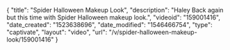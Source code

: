 {
    "title": "Spider Halloween Makeup Look",
    "description": "Haley Back again but this time with Spider Halloween makeup look.",
    "videoid": "159001416",
    "date_created": "1523638696",
    "date_modified": "1546466754",
    "type": "captivate",
    "layout": "video",
    "url": "\/v\/spider-halloween-makeup-look\/159001416"
}